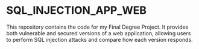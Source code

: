 # SQL_INJECTION_APP_WEB
This repository contains the code for my Final Degree Project. It provides both vulnerable and secured versions of a web application, allowing users to perform SQL injection attacks and compare how each version responds.
